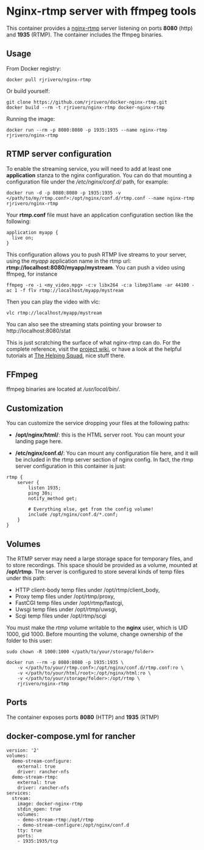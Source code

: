 Nginx-rtmp server with ffmpeg tools
===================================

This container provides a [nginx-rtmp](https://github.com/arut/nginx-rtmp-module) server listening on ports **8080** (http) and **1935** (RTMP). The container includes the ffmpeg binaries.

Usage
-----

From Docker registry:

```
docker pull rjrivero/nginx-rtmp
```

Or build yourself:

```
git clone https://github.com/rjrivero/docker-nginx-rtmp.git
docker build --rm -t rjrivero/nginx-rtmp docker-nginx-rtmp
```

Running the image:

```
docker run --rm -p 8080:8080 -p 1935:1935 --name nginx-rtmp rjrivero/nginx-rtmp
```

RTMP server configuration
-------------------------

To enable the streaming service, you will need to add at least one **application** stanza to the nginx configuration. You can do that mounting a configuration file under the */etc/nginx/conf.d/* path, for example:

```
docker run -d -p 8080:8080 -p 1935:1935 -v </path/to/my/rtmp.conf>:/opt/nginx/conf.d/rtmp.conf --name nginx-rtmp rjrivero/nginx-rtmp
```

Your **rtmp.conf** file must have an application configuration section like the following:

```
application myapp {
  live on;
}
```

This configuration allows you to push RTMP live streams to your server, using the *myapp* application name in the rtmp url: **rtmp://localhost:8080/myapp/mystream**. You can push a video using ffmpeg, for instance

```
ffmpeg -re -i <my_video.mpg> -c:v libx264 -c:a libmp3lame -ar 44100 -ac 1 -f flv rtmp://localhost/myapp/mystream
```

Then you can play the video with vlc:

```
vlc rtmp://localhost/myapp/mystream
```

You can also see the streaming stats pointing your browser to http://localhost:8080/stat

This is just scratching the surface of what nginx-rtmp can do. For the complete reference, visit the [project wiki](https://github.com/arut/nginx-rtmp-module/wiki), or have a look at the helpful tutorials at [The Helping Squad](http://www.helping-squad.com/?s=nginx), nice stuff there.

FFmpeg
------

ffmpeg binaries are located at */usr/local/bin/*.

Customization
-------------

You can customize the service dropping your files at the following paths:

  - **/opt/nginx/html/**: this is the HTML server root. You can mount your landing page here.

  - **/etc/nginx/conf.d/**: You can mount any configuration file here, and it will be included in the rtmp server section of nginx config. In fact, the rtmp server configuration in this container is just:

```
rtmp {
    server {
        listen 1935;
        ping 30s;
        notify_method get;

        # Everything else, get from the config volume!
        include /opt/nginx/conf.d/*.conf;
    }
}
```

Volumes
-------

The RTMP server may need a large storage space for temporary files, and to store recordings. This space should be provided as a volume, mounted at **/opt/rtmp**. The server is configured to store several kinds of temp files under this path:

  - HTTP client-body temp files under /opt/rtmp/client_body,
  - Proxy temp files under /opt/rtmp/proxy,
  - FastCGI temp files under /opt/rtmp/fastcgi,
  - Uwsgi temp files under /opt/rtmp/uwsgi,
  - Scgi temp files under /opt/rtmp/scgi

You must make the *rtmp* volume writable to the **nginx** user, which is UID 1000, gid 1000. Before mounting the volume, change ownership of the folder to this user:

```
sudo chown -R 1000:1000 </path/to/your/storage/folder>

docker run --rm -p 8080:8080 -p 1935:1935 \
    -v </path/to/your/rtmp.conf>:/opt/nginx/conf.d/rtmp.conf:ro \
    -v </path/to/your/html/root>:/opt/nginx/html:ro \
    -v </path/to/your/storage/folder>:/opt/rtmp \
    rjrivero/nginx-rtmp
```

Ports
-----

The container exposes ports **8080** (HTTP) and **1935** (RTMP)


docker-compose.yml for rancher
-----

```
version: '2'
volumes:
  demo-stream-configure:
    external: true
    driver: rancher-nfs
  demo-stream-rtmp:
    external: true
    driver: rancher-nfs
services:
  stream:
    image: docker-nginx-rtmp
    stdin_open: true
    volumes:
    - demo-stream-rtmp:/opt/rtmp
    - demo-stream-configure:/opt/nginx/conf.d
    tty: true
    ports:
    - 1935:1935/tcp
 
 ```
